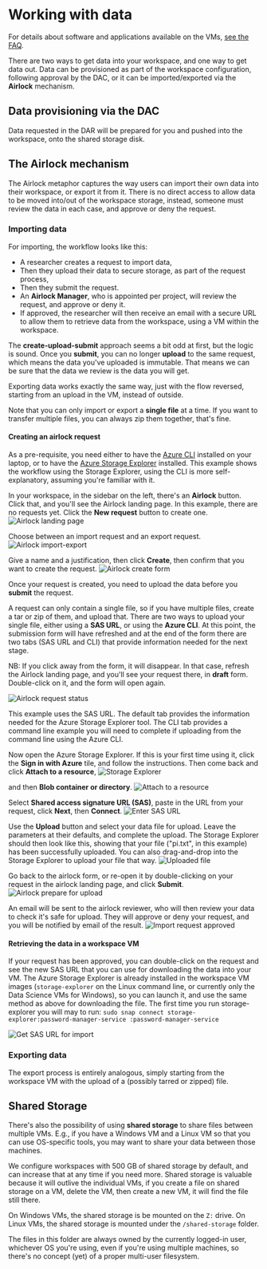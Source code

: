 # Working with data

For details about software and applications available on the VMs, [see the FAQ](FAQ.md).

There are two ways to get data into your workspace, and one way to get data out. Data can be provisioned as part of the workspace configuration, following approval by the DAC, or it can be imported/exported via the **Airlock** mechanism.

## Data provisioning via the DAC

Data requested in the DAR will be prepared for you and pushed into the workspace, onto the shared storage disk.

## The Airlock mechanism

The Airlock metaphor captures the way users can import their own data into their workspace, or export it from it. There is no direct access to allow data to be moved into/out of the workspace storage, instead, someone must review the data in each case, and approve or deny the request.

### Importing data
For importing, the workflow looks like this:
* A researcher creates a request to import data,
* Then they upload their data to secure storage, as part of the request process,
* Then they submit the request.
* An **Airlock Manager**, who is appointed per project, will review the request, and approve or deny it.
* If approved, the researcher will then receive an email with a secure URL to allow them to retrieve data from the workspace, using a VM within the workspace.

The **create-upload-submit** approach seems a bit odd at first, but the logic is sound. Once you **submit**, you can no longer **upload** to the same request, which means the data you've uploaded is immutable. That means we can be sure that the data we review is the data you will get.

Exporting data works exactly the same way, just with the flow reversed, starting from an upload in the VM, instead of outside.

Note that you can only import or export a **single file** at a time. If you want to transfer multiple files, you can always zip them together, that's fine.

#### Creating an airlock request
As a pre-requisite, you need either to have the [Azure CLI](https://learn.microsoft.com/en-us/cli/azure/install-azure-cli) installed on your laptop, or to have the [Azure Storage Explorer](https://azure.microsoft.com/en-us/products/storage/storage-explorer) installed. This example shows the workflow using the Storage Explorer, using the CLI is more self-explanatory, assuming you're familiar with it.

In your workspace, in the sidebar on the left, there's an **Airlock** button. Click that, and you'll see the Airlock landing page. In this example, there are no requests yet. Click the **New request** button to create one.
![Airlock landing page](../assets/sde/20-airlock-landing-page.png)

Choose between an import request and an export request.
![Airlock import-export](../assets/sde/21-airlock-import-export.png)

Give a name and a justification, then click **Create**, then confirm that you want to create the request.
![Airlock create form](../assets/sde/22-airlock-creation-form.png)

Once your request is created, you need to upload the data before you **submit** the request.

A request can only contain a single file, so if you have multiple files, create a tar or zip of them, and upload that. There are two ways to upload your single file, either using a **SAS URL**, or using the **Azure CLI**. At this point, the submission form will have refreshed and at the end of the form there are two tabs (SAS URL and CLI) that provide information needed for the next stage.

NB: If you click away from the form, it will disappear. In that case, refresh the Airlock landing page, and you'll see your request there, in **draft** form. Double-click on it, and the form will open again.

![Airlock request status](../assets/sde/23-airlock-request-status.png)

This example uses the SAS URL. The default tab provides the information needed for the Azure Storage Explorer tool. The CLI tab provides a command line example you will need to complete if uploading from the command line using the Azure CLI.

Now open the Azure Storage Explorer. If this is your first time using it, click the **Sign in with Azure** tile, and follow the instructions. Then come back and click **Attach to a resource**,
![Storage Explorer](../assets/sde/24-storage-explorer.png)

and then **Blob container or directory**.
![Attach to a resource](../assets/sde/25-attach-to-a-resource.png)

Select **Shared access signature URL (SAS)**, paste in the URL from your request, click **Next**, then **Connect**.
![Enter SAS URL](../assets/sde/26-enter-sas-url.png)

Use the **Upload** button and select your data file for upload. Leave the parameters at their defaults, and complete the upload. The Storage Explorer should then look like this, showing that your file ("pi.txt", in this example) has been successfully uploaded. You can also drag-and-drop into the Storage Explorer to upload your file that way.
![Uploaded file](../assets/sde/27-uploaded-file.png)

Go back to the airlock form, or re-open it by double-clicking on your request in the airlock landing page, and click **Submit**.
![Airlock prepare for upload](../assets/sde/28-airlock-prepare-for-upload.png)

An email will be sent to the airlock reviewer, who will then review your data to check it's safe for upload. They will approve or deny your request, and you will be notified by email of the result.
![Import request approved](../assets/sde/29-import-request-approved.png)

#### Retrieving the data in a workspace VM

If your request has been approved, you can double-click on the request and see the new SAS URL that you can use for downloading the data into your VM. The Azure Storage Explorer is already installed in the workspace VM images (`storage-explorer` on the Linux command line, or currently only the Data Science VMs for Windows), so you can launch it, and use the same method as above for downloading the file. The first time you run storage-explorer you will may to run:
`sudo snap connect storage-explorer:password-manager-service :password-manager-service`

![Get SAS URL for import](../assets/sde/30-get-sas-url-for-import.png)

### Exporting data
The export process is entirely analogous, simply starting from the workspace VM with the upload of a (possibly tarred or zipped) file.

## Shared Storage
There's also the possibility of using **shared storage** to share files between multiple VMs. E.g., if you have a Windows VM and a Linux VM so that you can use OS-specific tools, you may want to share your data between those machines.

We configure workspaces with 500 GB of shared storage by default, and can increase that at any time if you need more. Shared storage is valuable because it will outlive the individual VMs, if you create a file on shared storage on a VM, delete the VM, then create a new VM, it will find the file still there.

On Windows VMs, the shared storage is be mounted on the `Z:` drive. On Linux VMs, the shared storage is mounted under the `/shared-storage` folder.

The files in this folder are always owned by the currently logged-in user, whichever OS you're using, even if you're using multiple machines, so there's no concept (yet) of a proper multi-user filesystem.

